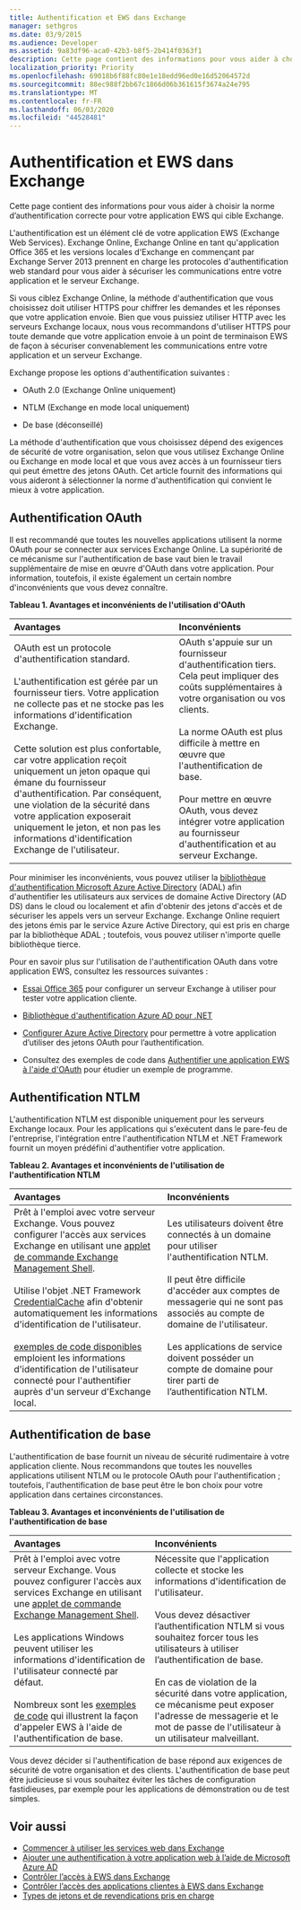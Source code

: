 ```yaml
---
title: Authentification et EWS dans Exchange
manager: sethgros
ms.date: 03/9/2015
ms.audience: Developer
ms.assetid: 9a83df96-aca0-42b3-b8f5-2b414f0363f1
description: Cette page contient des informations pour vous aider à choisir la norme d'authentification correcte pour votre application EWS qui cible Exchange.
localization_priority: Priority
ms.openlocfilehash: 69018b6f88fc80e1e18edd96ed0e16d52064572d
ms.sourcegitcommit: 88ec988f2bb67c1866d06b361615f3674a24e795
ms.translationtype: MT
ms.contentlocale: fr-FR
ms.lasthandoff: 06/03/2020
ms.locfileid: "44528481"
---
```

# <a name="authentication-and-ews-in-exchange"></a>Authentification et EWS dans Exchange

Cette page contient des informations pour vous aider à choisir la norme d’authentification correcte pour votre application EWS qui cible Exchange.
  
L'authentification est un élément clé de votre application EWS (Exchange Web Services). Exchange Online, Exchange Online en tant qu'application Office 365 et les versions locales d'Exchange en commençant par Exchange Server 2013 prennent en charge les protocoles d'authentification web standard pour vous aider à sécuriser les communications entre votre application et le serveur Exchange.
  
Si vous ciblez Exchange Online, la méthode d'authentification que vous choisissez doit utiliser HTTPS pour chiffrer les demandes et les réponses que votre application envoie. Bien que vous puissiez utiliser HTTP avec les serveurs Exchange locaux, nous vous recommandons d'utiliser HTTPS pour toute demande que votre application envoie à un point de terminaison EWS de façon à sécuriser convenablement les communications entre votre application et un serveur Exchange.
  
Exchange propose les options d'authentification suivantes : 
  
- OAuth 2.0 (Exchange Online uniquement)
    
- NTLM (Exchange en mode local uniquement)
    
- De base (déconseillé)
    
La méthode d'authentification que vous choisissez dépend des exigences de sécurité de votre organisation, selon que vous utilisez Exchange Online ou Exchange en mode local et que vous avez accès à un fournisseur tiers qui peut émettre des jetons OAuth. Cet article fournit des informations qui vous aideront à sélectionner la norme d'authentification qui convient le mieux à votre application.
  
## <a name="oauth-authentication"></a>Authentification OAuth

Il est recommandé que toutes les nouvelles applications utilisent la norme OAuth pour se connecter aux services Exchange Online. La supériorité de ce mécanisme sur l'authentification de base vaut bien le travail supplémentaire de mise en œuvre d'OAuth dans votre application. Pour information, toutefois, il existe également un certain nombre d'inconvénients que vous devez connaître.
  
**Tableau 1. Avantages et inconvénients de l'utilisation d'OAuth**

|**Avantages**|**Inconvénients**|
|:-----|:-----|
| OAuth est un protocole d'authentification standard.<br/><br/>L'authentification est gérée par un fournisseur tiers. Votre application ne collecte pas et ne stocke pas les informations d'identification Exchange.<br/><br/>Cette solution est plus confortable, car votre application reçoit uniquement un jeton opaque qui émane du fournisseur d'authentification. Par conséquent, une violation de la sécurité dans votre application exposerait uniquement le jeton, et non pas les informations d'identification Exchange de l'utilisateur.  <br/> | OAuth s'appuie sur un fournisseur d'authentification tiers. Cela peut impliquer des coûts supplémentaires à votre organisation ou vos clients.<br/><br/>La norme OAuth est plus difficile à mettre en œuvre que l'authentification de base.<br/><br/>Pour mettre en œuvre OAuth, vous devez intégrer votre application au fournisseur d'authentification et au serveur Exchange.  <br/> |
   
Pour minimiser les inconvénients, vous pouvez utiliser la [bibliothèque d'authentification Microsoft Azure Active Directory](https://docs.microsoft.com/azure/active-directory/develop/active-directory-authentication-libraries) (ADAL) afin d'authentifier les utilisateurs aux services de domaine Active Directory (AD DS) dans le cloud ou localement et afin d'obtenir des jetons d'accès et de sécuriser les appels vers un serveur Exchange. Exchange Online requiert des jetons émis par le service Azure Active Directory, qui est pris en charge par la bibliothèque ADAL ; toutefois, vous pouvez utiliser n'importe quelle bibliothèque tierce. 
  
Pour en savoir plus sur l'utilisation de l'authentification OAuth dans votre application EWS, consultez les ressources suivantes :
  
- [Essai Office 365](https://docs.microsoft.com/office/developer-program/office-365-developer-program) pour configurer un serveur Exchange à utiliser pour tester votre application cliente.
    
- [Bibliothèque d'authentification Azure AD pour .NET](https://docs.microsoft.com/azure/active-directory/develop/active-directory-authentication-libraries)
    
- [Configurer Azure Active Directory](https://msdn.microsoft.com/library/055e1155-2d4d-4c85-b44e-d406872ba595%28Office.15%29.aspx) pour permettre à votre application d’utiliser des jetons OAuth pour l’authentification.
    
- Consultez des exemples de code dans [Authentifier une application EWS à l'aide d'OAuth](how-to-authenticate-an-ews-application-by-using-oauth.md) pour étudier un exemple de programme. 
    
## <a name="ntlm-authentication"></a>Authentification NTLM

L'authentification NTLM est disponible uniquement pour les serveurs Exchange locaux. Pour les applications qui s'exécutent dans le pare-feu de l'entreprise, l'intégration entre l'authentification NTLM et .NET Framework fournit un moyen prédéfini d'authentifier votre application. 
  
**Tableau 2. Avantages et inconvénients de l'utilisation de l'authentification NTLM**

|**Avantages**|**Inconvénients**|
|:-----|:-----|
| Prêt à l'emploi avec votre serveur Exchange. Vous pouvez configurer l'accès aux services Exchange en utilisant une [applet de commande Exchange Management Shell](how-to-control-access-to-ews-in-exchange.md).  <br/><br/>Utilise l'objet .NET Framework [CredentialCache](https://msdn2.microsoft.com/library/615e0wsd) afin d'obtenir automatiquement les informations d'identification de l'utilisateur.<br/><br/>[exemples de code disponibles](https://code.msdn.microsoft.com/office/Exchange-2013-101-Code-3c38582c) emploient les informations d'identification de l'utilisateur connecté pour l'authentifier auprès d'un serveur d'Exchange local.  <br/> | Les utilisateurs doivent être connectés à un domaine pour utiliser l'authentification NTLM.<br/><br/>Il peut être difficile d'accéder aux comptes de messagerie qui ne sont pas associés au compte de domaine de l'utilisateur.<br/><br/>Les applications de service doivent posséder un compte de domaine pour tirer parti de l’authentification NTLM.  <br/> |

   
## <a name="basic-authentication"></a>Authentification de base

L'authentification de base fournit un niveau de sécurité rudimentaire à votre application cliente. Nous recommandons que toutes les nouvelles applications utilisent NTLM ou le protocole OAuth pour l'authentification ; toutefois, l'authentification de base peut être le bon choix pour votre application dans certaines circonstances.
  
**Tableau 3. Avantages et inconvénients de l'utilisation de l'authentification de base**

|**Avantages**|**Inconvénients**|
|:-----|:-----|
| Prêt à l'emploi avec votre serveur Exchange. Vous pouvez configurer l'accès aux services Exchange en utilisant une [applet de commande Exchange Management Shell](how-to-control-access-to-ews-in-exchange.md).  <br/><br/>Les applications Windows peuvent utiliser les informations d'identification de l'utilisateur connecté par défaut.<br/><br/>Nombreux sont les [exemples de code](https://code.msdn.microsoft.com/office/Exchange-2013-101-Code-3c38582c) qui illustrent la façon d'appeler EWS à l'aide de l'authentification de base.  <br/> | Nécessite que l'application collecte et stocke les informations d'identification de l'utilisateur.<br/><br/>Vous devez désactiver l’authentification NTLM si vous souhaitez forcer tous les utilisateurs à utiliser l’authentification de base.<br/><br/>En cas de violation de la sécurité dans votre application, ce mécanisme peut exposer l'adresse de messagerie et le mot de passe de l'utilisateur à un utilisateur malveillant.  <br/> |
   
Vous devez décider si l'authentification de base répond aux exigences de sécurité de votre organisation et des clients. L'authentification de base peut être judicieuse si vous souhaitez éviter les tâches de configuration fastidieuses, par exemple pour les applications de démonstration ou de test simples.
  
## <a name="see-also"></a>Voir aussi

- [Commencer à utiliser les services web dans Exchange](start-using-web-services-in-exchange.md)   
- [Ajouter une authentification à votre application web à l’aide de Microsoft Azure AD](https://msdn.microsoft.com/library/055e1155-2d4d-4c85-b44e-d406872ba595%28Office.15%29.aspx)    
- [Contrôler l’accès à EWS dans Exchange](how-to-control-access-to-ews-in-exchange.md)    
- [Contrôler l’accès des applications clientes à EWS dans Exchange](controlling-client-application-access-to-ews-in-exchange.md)   
- [Types de jetons et de revendications pris en charge](https://msdn.microsoft.com/library/9d35e4bc-7b72-49d1-b723-5464eee6be2c%28Office.15%29.aspx)
 